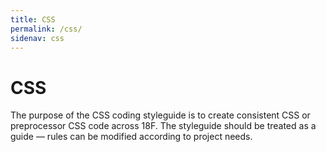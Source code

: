 ```yaml
---
title: CSS
permalink: /css/
sidenav: css
---
```


# CSS
The purpose of the CSS coding styleguide is to create consistent CSS or
preprocessor CSS code across 18F. The styleguide should be treated as a guide
&mdash; rules can be modified according to project needs.
